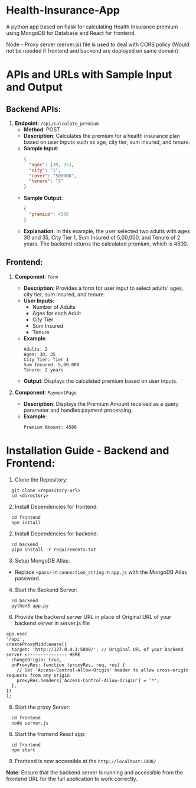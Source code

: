 # Health-Insurance-App
A python app based on flask for calculating Health Insurance premium using MongoDB for Database and React for frontend.

Node - Proxy server (server.js) file is used to deal with CORS policy (Would not be needed if frontend and backend are deployed on same domain)

# APIs and URLs with Sample Input and Output

## Backend APIs:

1. **Endpoint**: `/api/calculate_premium`
   - **Method**: POST
   - **Description**: Calculates the premium for a health insurance plan based on user inputs such as age, city tier, sum insured, and tenure.
   - **Sample Input**:
     ```json
     {
       "ages": [30, 35],
       "city": "1",
       "cover": "500000",
       "tenure": "2"
     }
     ```
   - **Sample Output**:
     ```json
     {
       "premium": 4500
     }
     ```
   - **Explanation**: In this example, the user selected two adults with ages 30 and 35, City Tier 1, Sum Insured of 5,00,000, and Tenure of 2 years. The backend returns the calculated premium, which is 4500.

## Frontend:

1. **Component**: `Form`
   - **Description**: Provides a form for user input to select adults' ages, city tier, sum insured, and tenure.
   - **User Inputs**:
     - Number of Adults
     - Ages for each Adult
     - City Tier
     - Sum Insured
     - Tenure
   - **Example**:
     ```
     Adults: 2
     Ages: 30, 35
     City Tier: Tier 1
     Sum Insured: 5,00,000
     Tenure: 2 years
     ```
   - **Output**: Displays the calculated premium based on user inputs.

2. **Component**: `PaymentPage`
   - **Description**: Displays the Premium Amount received as a query parameter and handles payment processing.
   - **Example**:
     ```
     Premium Amount: 4500
     ```

# Installation Guide - Backend and Frontend:

1. Clone the  Repository:

  ```
    git clone <repository-url>
    cd <directory>
  ```
2. Install Dependencies for frontend:
  ```
    cd frontend
    npm install
  ```
2. Install Dependencies for backend:
  ```
    cd backend
    pip3 install -r requirements.txt
  ```
3. Setup MongoDB Atlas:
- Replace `<pass>` in `connection_string` in `app.js` with the MongoDB Atlas password.

4. Start the Backend Server:
  ```
    cd backend
    python3 app.py
  ```

6. Provide the backend server URL in place of Original URL of your backend server in server.js file
  ```
app.use(
  '/api', 
  createProxyMiddleware({
    target: 'http://127.0.0.1:5000/', // Original URL of your backend server <--------------- HERE
    changeOrigin: true, 
    onProxyRes: function (proxyRes, req, res) {
      // Set 'Access-Control-Allow-Origin' header to allow cross-origin requests from any origin
      proxyRes.headers['Access-Control-Allow-Origin'] = '*';
    },
  })
);
```

8.  Start the proxy Server:
  ```
    cd frontend
    node server.js
  ```
8. Start the frontend React app:
  ```
    cd frontend
    npm start
  ```
9.  Frontend is now accessible at the `http://localhost:3000/`

**Note**: Ensure that the backend server is running and accessible from the frontend URL for the full application to work correctly.


